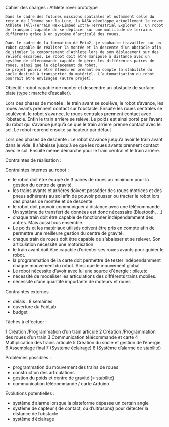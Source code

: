 Cahier des charges : Athlete rover prototype


	Dans le cadre des futures missions spatiales et notamment celle du retour de l’Homme sur la Lune, la NASA développe actuellement le rover Athlete (All-Terrain Hex-Limbed Extra-Terrestrial Explorer ). Un robot de transport capable de se déplacer sur une multitude de terrains différents grâce à un système d’articulé des roues.

	Dans le cadre de la formation de Peip2, je souhaite travailler sur un robot capable de réaliser la montée et la descente d’un obstacle afin de simuler le comportement d’Athlete lors de son déplacement sur des reliefs escarpés. Le robot doit être manipulé à distance avec un système de télécommande capable de gérer les différentes paires de roues, ainsi que le déplacement du robot.
	Le projet pourra être étendu en prenant en compte la stabilité du socle destiné à transporter du matériel. L’automatisation du robot pourrait être envisagée (autre projet).

Objectif : robot capable de monter et descendre un obstacle de surface plate (type : marche d’escalier). 

Lors des phases de montée : le train avant se soulève, le robot s’avance, les roues avants prennent contact sur l’obstacle. Ensuite les roues centrales se soulèvent, le robot s’avance, le roues centrales prennent contact avec l’obstacle. Enfin le train arrière se relève. Le poids est ainsi porté par l’avant du robot qui s’avance jusqu’à ce que le train arrière prenne contact avec le sol. Le robot reprend ensuite sa hauteur par défaut

Lors des phases de descente : Le robot s’avance jusqu’à avoir le train avant dans le vide. Il s’abaisse jusqu’à se que les roues avants prennent contact avec le sol. Ensuite même démarche pour le train central et le train arrière.

Contraintes de réalisation :

Contraintes internes au robot :

- le robot doit être équipé de 3 paires de roues au minimum pour la gestion du centre de gravité.
- les trains avants et arrières doivent posséder des roues motrices et des pneus adhérents au sol afin de pouvoir pousser ou tracter le robot lors des phases de montée et de descente.
- le robot doit pouvoir communiquer à distance avec une télécommande. Un système de transfert de données est donc nécessaire (Bluetooth, …)
- chaque train doit être capable de fonctionner indépendamment des autres. Mais aussi tous ensemble. 
- Le poids et les matériaux utilisés doivent être pris en compte afin de permettre une meilleure gestion du centre de gravité.
- chaque train de roues doit être capable de s’abaisser et se relever. Son articulation nécessite une motorisation
- le train avant doit être capable d’orienter ses roues avants pour guider le robot.
- la programmation de la carte doit permettre de tester indépendamment chaque mouvement du robot. Ainsi que le mouvement global
- Le robot nécessite d’avoir avec lui une source d’énergie : pile,etc
- nécessité de modéliser les articulations des différents trains mobiles.
- nécessité d’une quantité importante de moteurs et roues

Contraintes externes

- délais : 8 semaines
- ouverture du FabLab
- budget

Tâches à effectuer :

1 Création /Programmation d’un train articulé
2  Création /Programmation des roues d’un train
3 Communication télécommande et carte
4 Multiplication des trains articulé
5 Création du socle et gestion de l’énergie
6 Assemblage final
7 (Système éclairage)
8 (Système d’alarme de stabilité)




Problèmes possibles :

- programmation du mouvement des trains de roues
- construction des articulations
- gestion du poids et centre de gravité (= stabilité)
- communication télécommande / carte Arduino



Évolutions potentielles :

- système d’alarme lorsque la plateforme dépasse un certain angle
- système de capteur ( de contact, ou d’ultrasons) pour détecter la distance de l’obstacle
- système d’éclairage
